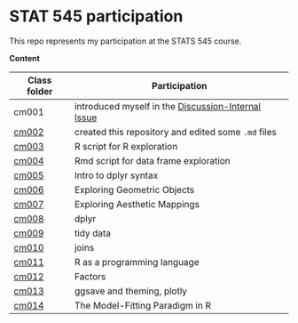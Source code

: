 # STAT 545 participation

This repo represents my participation at the STATS 545 course.

**Content**

Class folder | Participation
------|-------------- 
 cm001 | introduced myself in the [Discussion-Internal Issue](https://github.com/STAT545-UBC/Discussion-Internal/issues/2)
[cm002](https://github.com/slumnitz/STAT545_participation/blob/master/cm002/md_explorer.md) | created this repository and edited some `.md` files
[cm003](https://github.com/slumnitz/STAT545_participation/blob/master/cm003/Data_Frame_Exploration.md) | R script for R exploration
[cm004](https://github.com/slumnitz/STAT545_participation/blob/master/cm004/cm004-exercise-df.md) | Rmd script for data frame exploration
[cm005](https://github.com/slumnitz/STAT545_participation/blob/master/cm005/cm005-exercise.md) | Intro to dplyr syntax
[cm006](https://github.com/slumnitz/STAT545_participation/blob/master/cm006/cm006-exercise.md) | Exploring Geometric Objects
[cm007](https://github.com/slumnitz/STAT545_participation/blob/master/cm007/cm007-exercise.md) | Exploring Aesthetic Mappings
[cm008](https://github.com/slumnitz/STAT545_participation/blob/master/cm008/cm008-exercise.md) | dplyr
[cm009](https://github.com/slumnitz/STAT545_participation/blob/master/cm009/cm009-exercise.Rmd) | tidy data
[cm010](https://github.com/slumnitz/STAT545_participation/blob/master/cm010/cm010-exercise.md) | joins
[cm011](https://github.com/slumnitz/STAT545_participation/blob/master/cm011/cm011-exercise.md) | R as a programming language
[cm012](https://github.com/slumnitz/STAT545_participation/blob/master/cm012/cm012-exercise.pdf) | Factors
[cm013](https://github.com/slumnitz/STAT545_participation/blob/master/cm013/cm013-exercise.pdf) | ggsave and theming, plotly
[cm014](https://github.com/slumnitz/STAT545_participation/blob/master/cm014/cm014-exercise.Rmd) | The Model-Fitting Paradigm in R
